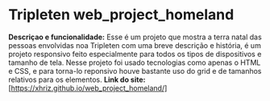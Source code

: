 # Tripleten web_project_homeland
**Descriçao e funcionalidade:** Esse é um projeto que mostra a terra natal das pessoas envolvidas noa Tripleten com uma breve descrição e história, é um projeto responsivo feito  especialmente para todos os tipos de dispositivos e tamanho de tela. Nesse projeto foi usado tecnologias como apenas o HTML e CSS, e para torna-lo reponsivo houve bastante uso do grid e de tamanhos relativos para os elementos.
**Link do site:**[https://xhriz.github.io/web_project_homeland/] 
